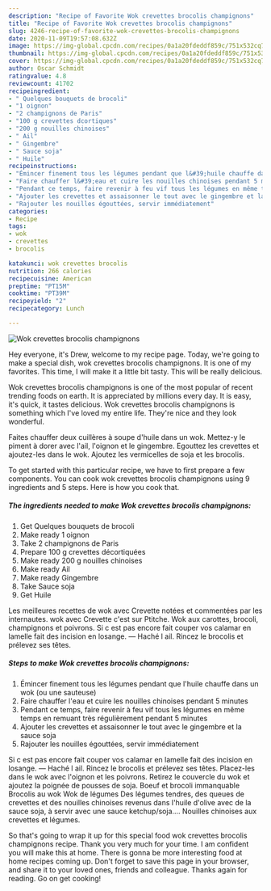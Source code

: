 ```yaml
---
description: "Recipe of Favorite Wok crevettes brocolis champignons"
title: "Recipe of Favorite Wok crevettes brocolis champignons"
slug: 4246-recipe-of-favorite-wok-crevettes-brocolis-champignons
date: 2020-11-09T19:57:08.632Z
image: https://img-global.cpcdn.com/recipes/0a1a20fdeddf859c/751x532cq70/wok-crevettes-brocolis-champignons-photo-principale-de-la-recette.jpg
thumbnail: https://img-global.cpcdn.com/recipes/0a1a20fdeddf859c/751x532cq70/wok-crevettes-brocolis-champignons-photo-principale-de-la-recette.jpg
cover: https://img-global.cpcdn.com/recipes/0a1a20fdeddf859c/751x532cq70/wok-crevettes-brocolis-champignons-photo-principale-de-la-recette.jpg
author: Oscar Schmidt
ratingvalue: 4.8
reviewcount: 41702
recipeingredient:
- " Quelques bouquets de brocoli"
- "1 oignon"
- "2 champignons de Paris"
- "100 g crevettes dcortiques"
- "200 g nouilles chinoises"
- " Ail"
- " Gingembre"
- " Sauce soja"
- " Huile"
recipeinstructions:
- "Émincer finement tous les légumes pendant que l&#39;huile chauffe dans un wok (ou une sauteuse)"
- "Faire chauffer l&#39;eau et cuire les nouilles chinoises pendant 5 minutes"
- "Pendant ce temps, faire revenir à feu vif tous les légumes en même temps en remuant très régulièrement pendant 5 minutes"
- "Ajouter les crevettes et assaisonner le tout avec le gingembre et la sauce soja"
- "Rajouter les nouilles égouttées, servir immédiatement"
categories:
- Recipe
tags:
- wok
- crevettes
- brocolis

katakunci: wok crevettes brocolis 
nutrition: 266 calories
recipecuisine: American
preptime: "PT15M"
cooktime: "PT39M"
recipeyield: "2"
recipecategory: Lunch

---
```



![Wok crevettes brocolis champignons](https://img-global.cpcdn.com/recipes/0a1a20fdeddf859c/751x532cq70/wok-crevettes-brocolis-champignons-photo-principale-de-la-recette.jpg)

Hey everyone, it's Drew, welcome to my recipe page. Today, we're going to make a special dish, wok crevettes brocolis champignons. It is one of my favorites. This time, I will make it a little bit tasty. This will be really delicious.

Wok crevettes brocolis champignons is one of the most popular of recent trending foods on earth. It is appreciated by millions every day. It is easy, it's quick, it tastes delicious. Wok crevettes brocolis champignons is something which I've loved my entire life. They're nice and they look wonderful.

Faites chauffer deux cuillères à soupe d&#39;huile dans un wok. Mettez-y le piment à dorer avec l&#39;ail, l&#39;oignon et le gingembre. Egouttez les crevettes et ajoutez-les dans le wok. Ajoutez les vermicelles de soja et les brocolis.


To get started with this particular recipe, we have to first prepare a few components. You can cook wok crevettes brocolis champignons using 9 ingredients and 5 steps. Here is how you cook that.

<!--inarticleads1-->

##### The ingredients needed to make Wok crevettes brocolis champignons:

1. Get  Quelques bouquets de brocoli
1. Make ready 1 oignon
1. Take 2 champignons de Paris
1. Prepare 100 g crevettes décortiquées
1. Make ready 200 g nouilles chinoises
1. Make ready  Ail
1. Make ready  Gingembre
1. Take  Sauce soja
1. Get  Huile


Les meilleures recettes de wok avec Crevette notées et commentées par les internautes. wok avec Crevette c&#39;est sur Ptitche. Wok aux carottes, brocoli, champignons et poivrons. Si c est pas encore fait couper vos calamar en lamelle fait des incision en losange. — Haché l ail. Rincez le brocolis et prélevez ses têtes. 

<!--inarticleads2-->

##### Steps to make Wok crevettes brocolis champignons:

1. Émincer finement tous les légumes pendant que l&#39;huile chauffe dans un wok (ou une sauteuse)
1. Faire chauffer l&#39;eau et cuire les nouilles chinoises pendant 5 minutes
1. Pendant ce temps, faire revenir à feu vif tous les légumes en même temps en remuant très régulièrement pendant 5 minutes
1. Ajouter les crevettes et assaisonner le tout avec le gingembre et la sauce soja
1. Rajouter les nouilles égouttées, servir immédiatement


Si c est pas encore fait couper vos calamar en lamelle fait des incision en losange. — Haché l ail. Rincez le brocolis et prélevez ses têtes. Placez-les dans le wok avec l&#39;oignon et les poivrons. Retirez le couvercle du wok et ajoutez la poignée de pousses de soja. Boeuf et brocoli immanquable Brocolis au wok Wok de légumes Des légumes tendres, des queues de crevettes et des nouilles chinoises revenus dans l&#39;huile d&#39;olive avec de la sauce soja, à servir avec une sauce ketchup/soja.… Nouilles chinoises aux crevettes et légumes. 

So that's going to wrap it up for this special food wok crevettes brocolis champignons recipe. Thank you very much for your time. I am confident you will make this at home. There is gonna be more interesting food at home recipes coming up. Don't forget to save this page in your browser, and share it to your loved ones, friends and colleague. Thanks again for reading. Go on get cooking!

